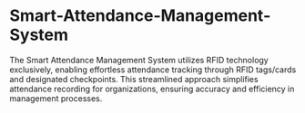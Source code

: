 # Smart-Attendance-Management-System
The Smart Attendance Management System utilizes RFID technology exclusively, enabling effortless attendance tracking through RFID tags/cards and designated checkpoints. This streamlined approach simplifies attendance recording for organizations, ensuring accuracy and efficiency in management processes.
